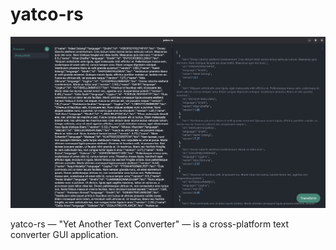 # yatco-rs

![yatco-rs](screenshot.png)

yatco-rs — "Yet Another Text Converter" — is a cross-platform text converter GUI application.
